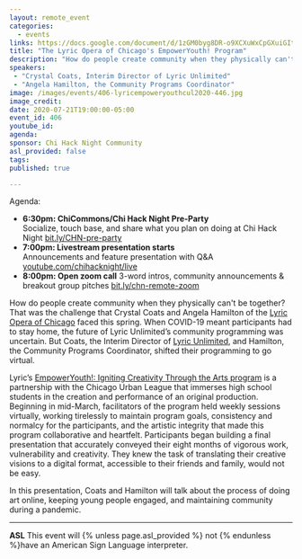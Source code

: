 ```yaml
---
layout: remote_event
categories:
  - events
links: https://docs.google.com/document/d/1zGM0byg8DR-o9XCXuWxCpGXuiGItE9ve-wQRsskOOww/edit?usp=sharing
title: "The Lyric Opera of Chicago's EmpowerYouth! Program"
description: "How do people create community when they physically can't be together? That was the challenge that Crystal Coats and Angela Hamilton of the Lyric Opera of Chicago faced this spring. When COVID-19 meant participants had to stay home, the future of Lyric Unlimited’s community programming was uncertain. In this presentation, Coats and Hamilton will talk about the process of doing art online, keeping young people engaged, and maintaining community during a pandemic."
speakers:
 - "Crystal Coats, Interim Director of Lyric Unlimited"
 - "Angela Hamilton, the Community Programs Coordinator"
image: /images/events/406-lyricempoweryouthcul2020-446.jpg
image_credit:
date: 2020-07-21T19:00:00-05:00
event_id: 406
youtube_id: 
agenda: 
sponsor: Chi Hack Night Community
asl_provided: false
tags: 
published: true

---
```


Agenda:

* **6:30pm: ChiCommons/Chi Hack Night Pre-Party**<br />
Socialize, touch base, and share what you plan on doing at Chi Hack Night [bit.ly/CHN-pre-party](https://bit.ly/CHN-pre-party)
* **7:00pm: Livestream presentation starts**<br /> Announcements and feature presentation with Q&A [youtube.com/chihacknight/live](https://youtube.com/chihacknight/live)
* **8:00pm: Open zoom call** 3-word intros, community 
  announcements & breakout group pitches [bit.ly/chn-remote-zoom](https://bit.ly/chn-remote-zoom)

How do people create community when they physically can't be together? That was the challenge that Crystal Coats and Angela Hamilton of the [Lyric Opera of Chicago](https://www.lyricopera.org/) faced this spring. When COVID-19 meant participants had to stay home, the future of Lyric Unlimited’s community programming was uncertain. But Coats, the Interim Director of [Lyric Unlimited](https://www.lyricopera.org/lyric-unlimited/), and Hamilton, the Community Programs Coordinator, shifted their programming to go virtual.

Lyric’s [EmpowerYouth!: Igniting Creativity Through the Arts program](https://www.lyricopera.org/lyric-unlimited/community-programs/empoweryouth/) is a partnership with the Chicago Urban League that immerses high school students in the creation and performance of an original production. Beginning in mid-March, facilitators of the program held weekly sessions virtually, working tirelessly to maintain program goals, consistency and normalcy for the participants, and the artistic integrity that made this program collaborative and heartfelt. Participants began building a final presentation that accurately conveyed their eight months of vigorous work, vulnerability and creativity. They knew the task of translating their creative visions to a digital format, accessible to their friends and family, would not be easy.

In this presentation, Coats and Hamilton will talk about the process of doing art online, keeping young people engaged, and maintaining community during a pandemic.

---

**ASL** This event will {% unless page.asl_provided %} not {% endunless %}have an American Sign Language interpreter.
